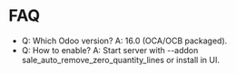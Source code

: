 # FAQ

- Q: Which Odoo version? A: 16.0 (OCA/OCB packaged).
- Q: How to enable? A: Start server with --addon sale_auto_remove_zero_quantity_lines or install in UI.
